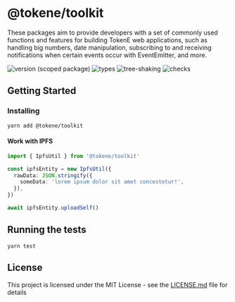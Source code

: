 # @tokene/toolkit
These packages aim to provide developers with a set of commonly used functions and features for building TokenE web applications, such as handling big numbers, date manipulation, subscribing to and receiving notifications when certain events occur with EventEmitter, and more.

![version (scoped package)](https://badgen.net/npm/v/@tokene/toolkit)
![types](https://badgen.net/npm/types/@tokene/toolkit)
![tree-shaking](https://badgen.net/bundlephobia/tree-shaking/@tokene/toolkit)
![checks](https://badgen.net/github/checks/dl-tokene/webkit/main)

## Getting Started

### Installing

```
yarn add @tokene/toolkit
```

#### Work with IPFS
```ts
import { IpfsUtil } from '@tokene/toolkit'

const ipfsEntity = new IpfsUtil({
  rawData: JSON.stringify({
    someData: 'lorem ipsum dolor sit amet concestetur!',
  }),
})

await ipfsEntity.uploadSelf()
```

## Running the tests

```
yarn test
```

## License

This project is licensed under the MIT License - see the [LICENSE.md](../../LICENSE) file for details
